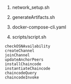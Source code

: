 1. network_setup.sh



2. generateArtifacts.sh

3. docker-compose-cli.yaml

4. scripts/script.sh

```
checkOSNAvailability
createChannel
joinChannel
updateAnchorPeers 
installChaincode 
instantiateChaincode
chaincodeQuery
chaincodeInvoke 
````



